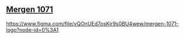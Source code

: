 ## [Mergen 1071](/mergen-1071)

https://www.figma.com/file/vQOnUEd7osKjr9s0BU4wew/mergen-1071-logo?node-id=0%3A1
